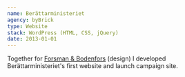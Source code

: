 ```yaml
---
name: Berättarministeriet
agency: byBrick
type: Website
stack: WordPress (HTML, CSS, jQuery)
date: 2013-01-01
---
```


Together for [Forsman & Bodenfors](https://forsman.co/) (design) I developed Berättarministeriet's first website and launch campaign site.
